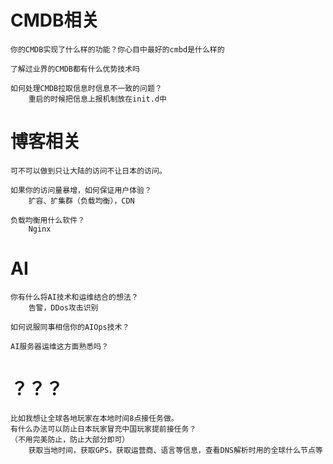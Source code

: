 # CMDB相关
```
你的CMDB实现了什么样的功能？你心目中最好的cmbd是什么样的

了解过业界的CMDB都有什么优势技术吗

如何处理CMDB拉取信息时信息不一致的问题？
    重启的时候把信息上报机制放在init.d中
```

# 博客相关
```text
可不可以做到只让大陆的访问不让日本的访问。

如果你的访问量暴增，如何保证用户体验？
    扩容、扩集群（负载均衡），CDN

负载均衡用什么软件？
    Nginx
```

# AI
```text
你有什么将AI技术和运维结合的想法？
    告警，DDos攻击识别

如何说服同事相信你的AIOps技术？

AI服务器运维这方面熟悉吗？
```

# ？？？
```text
比如我想让全球各地玩家在本地时间8点接任务做。
有什么办法可以防止日本玩家冒充中国玩家提前接任务？
（不用完美防止，防止大部分即可）
    获取当地时间，获取GPS，获取运营商、语言等信息，查看DNS解析时用的全球什么节点等
```